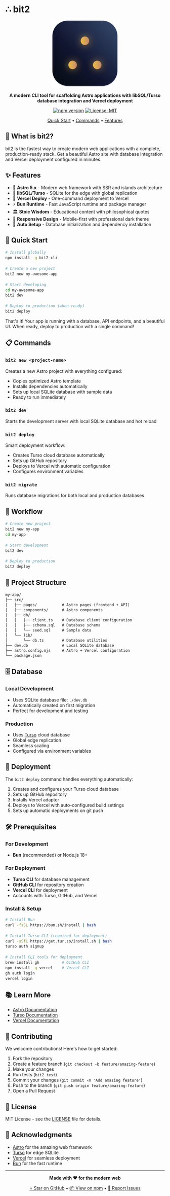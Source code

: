 # ∴ bit2

<div align="center">

<img src="https://raw.githubusercontent.com/bitbonsai/bit2/main/bitlogo.png" alt="bit2 logo">

**A modern CLI tool for scaffolding Astro applications with libSQL/Turso database integration and Vercel deployment**

[![npm version](https://badge.fury.io/js/bit2-cli.svg)](https://www.npmjs.com/package/bit2-cli)
[![License: MIT](https://img.shields.io/badge/License-MIT-yellow.svg)](https://opensource.org/licenses/MIT)

[Quick Start](#-quick-start) • [Commands](#-commands) • [Features](#-features)

</div>

## 🎯 What is bit2?

bit2 is the fastest way to create modern web applications with a complete, production-ready stack. Get a beautiful Astro site with database integration and Vercel deployment configured in minutes.

## ✨ Features

- 🚀 **Astro 5.x** - Modern web framework with SSR and islands architecture
- 💾 **libSQL/Turso** - SQLite for the edge with global replication
- 🎯 **Vercel Deploy** - One-command deployment to Vercel
- ⚡ **Bun Runtime** - Fast JavaScript runtime and package manager
- 🏛️ **Stoic Wisdom** - Educational content with philosophical quotes
- 📱 **Responsive Design** - Mobile-first with professional dark theme
- 🔄 **Auto Setup** - Database initialization and dependency installation

## 🚀 Quick Start

```bash
# Install globally
npm install -g bit2-cli

# Create a new project
bit2 new my-awesome-app

# Start developing
cd my-awesome-app
bit2 dev

# Deploy to production (when ready)
bit2 deploy
```

That's it! Your app is running with a database, API endpoints, and a beautiful UI. When ready, deploy to production with a single command!

## 📋 Commands

### `bit2 new <project-name>`
Creates a new Astro project with everything configured:
- Copies optimized Astro template
- Installs dependencies automatically
- Sets up local SQLite database with sample data
- Ready to run immediately

### `bit2 dev`
Starts the development server with local SQLite database and hot reload

### `bit2 deploy`
Smart deployment workflow:
- Creates Turso cloud database automatically
- Sets up GitHub repository
- Deploys to Vercel with automatic configuration
- Configures environment variables

### `bit2 migrate`
Runs database migrations for both local and production databases

## 🎯 Workflow

```bash
# Create new project
bit2 new my-app
cd my-app

# Start development  
bit2 dev

# Deploy to production
bit2 deploy
```

## 📁 Project Structure

```
my-app/
├── src/
│   ├── pages/           # Astro pages (frontend + API)
│   ├── components/      # Astro components
│   ├── db/
│   │   ├── client.ts    # Database client configuration
│   │   ├── schema.sql   # Database schema
│   │   └── seed.sql     # Sample data
│   └── lib/
│       └── db.ts        # Database utilities
├── dev.db               # Local SQLite database
├── astro.config.mjs     # Astro + Vercel configuration
└── package.json
```

## 🗄️ Database

### Local Development
- Uses SQLite database file: `./dev.db`
- Automatically created on first migration
- Perfect for development and testing

### Production
- Uses [Turso](https://turso.tech/) cloud database
- Global edge replication
- Seamless scaling
- Configured via environment variables

## 🚀 Deployment

The `bit2 deploy` command handles everything automatically:

1. Creates and configures your Turso cloud database
2. Sets up GitHub repository
3. Installs Vercel adapter  
4. Deploys to Vercel with auto-configured build settings
5. Sets up automatic deployments on git push

## 🛠️ Prerequisites

### For Development
- **Bun** (recommended) or Node.js 18+

### For Deployment  
- **Turso CLI** for database management
- **GitHub CLI** for repository creation
- **Vercel CLI** for deployment
- Accounts with Turso, GitHub, and Vercel

### Install & Setup
```bash
# Install Bun
curl -fsSL https://bun.sh/install | bash

# Install Turso CLI (required for deployment)
curl -sSfL https://get.tur.so/install.sh | bash
turso auth signup

# Install CLI tools for deployment
brew install gh          # GitHub CLI  
npm install -g vercel    # Vercel CLI
gh auth login
vercel login
```

## 📚 Learn More

- [Astro Documentation](https://docs.astro.build)
- [Turso Documentation](https://docs.turso.tech)
- [Vercel Documentation](https://vercel.com/docs)

## 🤝 Contributing

We welcome contributions! Here's how to get started:

1. Fork the repository
2. Create a feature branch (`git checkout -b feature/amazing-feature`)
3. Make your changes
4. Run tests (`bit2 test`)
5. Commit your changes (`git commit -m 'Add amazing feature'`)
6. Push to the branch (`git push origin feature/amazing-feature`)
7. Open a Pull Request

## 📝 License

MIT License - see the [LICENSE](LICENSE) file for details.

## 🙏 Acknowledgments

- [Astro](https://astro.build) for the amazing web framework
- [Turso](https://turso.tech) for edge SQLite
- [Vercel](https://vercel.com) for seamless deployment
- [Bun](https://bun.sh) for the fast runtime

---

<div align="center">

**Made with ❤️ for the modern web**

[⭐ Star on GitHub](https://github.com/bitbons-ai/bit2) • [📦 View on npm](https://www.npmjs.com/package/bit2-cli) • [🐛 Report Issues](https://github.com/bitbons-ai/bit2/issues)

</div>
